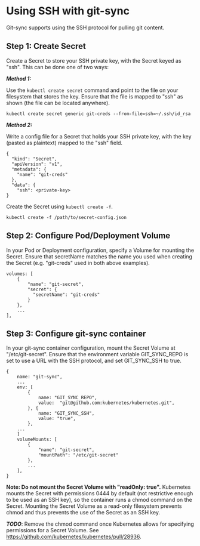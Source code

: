 # Using SSH with git-sync

Git-sync supports using the SSH protocol for pulling git content.

## Step 1: Create Secret
Create a Secret to store your SSH private key, with the Secret keyed as "ssh". This can be done one of two ways:

***Method 1:***

Use the ``kubectl create secret`` command and point to the file on your filesystem that stores the key. Ensure that the file is mapped to "ssh" as shown (the file can be located anywhere).
```
kubectl create secret generic git-creds --from-file=ssh=~/.ssh/id_rsa
```

***Method 2:***

Write a config file for a Secret that holds your SSH private key, with the key (pasted as plaintext) mapped to the "ssh" field.
```
{
  "kind": "Secret",
  "apiVersion": "v1",
  "metadata": {
    "name": "git-creds"
  },
  "data": {
    "ssh": <private-key>
}
```

Create the Secret using ``kubectl create -f``.
```
kubectl create -f /path/to/secret-config.json
```

## Step 2: Configure Pod/Deployment Volume

In your Pod or Deployment configuration, specify a Volume for mounting the Secret. Ensure that secretName matches the name you used when creating the Secret (e.g. "git-creds" used in both above examples).
```
volumes: [
    {
        "name": "git-secret",
        "secret": {
          "secretName": "git-creds"
        }
    },
    ...
],
```

## Step 3: Configure git-sync container

In your git-sync container configuration, mount the Secret Volume at "/etc/git-secret". Ensure that the environment variable GIT_SYNC_REPO is set to use a URL with the SSH protocol, and set GIT_SYNC_SSH to true.
```
{
    name: "git-sync",
    ...
    env: [
        {
            name: "GIT_SYNC_REPO",
            value:  "git@github.com:kubernetes/kubernetes.git",
        }, {
            name: "GIT_SYNC_SSH",
            value: "true",
        },
    ...
    ]
    volumeMounts: [
        {
            "name": "git-secret",
            "mountPath": "/etc/git-secret"
        },
        ...
    ],
}
```
**Note: Do not mount the Secret Volume with "readOnly: true".** Kubernetes mounts the Secret with permissions 0444 by default (not restrictive enough to be used as an SSH key), so the container runs a chmod command on the Secret. Mounting the Secret Volume as a read-only filesystem prevents chmod and thus prevents the use of the Secret as an SSH key.

***TODO***: Remove the chmod command once Kubernetes allows for specifying permissions for a Secret Volume. See https://github.com/kubernetes/kubernetes/pull/28936.
